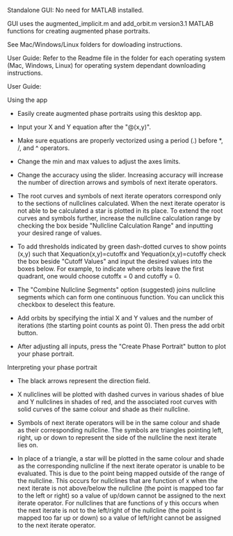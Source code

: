 Standalone GUI: No need for MATLAB installed.

GUI uses the augmented_implicit.m and add_orbit.m version3.1 MATLAB functions for creating augmented phase portraits.

See Mac/Windows/Linux folders for dowloading instructions.

User Guide:
Refer to the Readme file in the folder for each operating system (Mac, Windows, Linux) for operating system dependant downloading instructions.

User Guide:  

Using the app

-  Easily create augmented phase portraits using this desktop app.

- Input your X and Y equation after the "@(x,y)".

- Make sure equations are properly vectorized using a period (.) before *, /, and ^ operators. 

- Change the min and max values to adjust the axes limits.

- Change the accuracy using the slider. Increasing accuracy will increase the number of direction arrows and symbols of next iterate operators.

- The root curves and symbols of next iterate operators correspond only to the sections of nullclines calculated. When the next iterate operator is not able to be calculated a star is plotted in its place. To extend the root curves and symbols further, increase the nullcline calculation range by checking the box beside "Nullcline Calculation Range" and inputting your desired range of values. 

- To add thresholds indicated by green dash-dotted curves to show points (x,y) such that Xequation(x,y)=cutoffx and Yequation(x,y)=cutoffy check the box beside "Cutoff Values" and input the desired values into the boxes below. For example, to indicate where orbits leave the first quadrant, one would choose cutoffx = 0 and cutoffy = 0.

- The "Combine Nullcline Segments" option (suggested) joins nullcline segments which can form one continuous function. You can unclick this checkbox to deselect this feature.

- Add orbits by specifying the intial X and Y values and the number of iterations (the starting point counts as point 0). Then press the add orbit button.

- After adjusting all inputs, press the "Create Phase Portrait" button to plot your phase portrait.

Interpreting your phase portrait 

- The black arrows represent the direction field.

- X nullclines will be plotted with dashed curves in various shades of blue and Y nullclines in shades of red, and the associated root curves with solid curves of the same colour and shade as their nullcline.

- Symbols of next iterate operators will be in the same colour and shade as their corresponding nullcline. The symbols are triangles pointing left, right, up or down to represent the side of the nullcline the next iterate lies on. 

- In place of a triangle, a star will be plotted in the same colour and shade as the corresponding nullcline if the next iterate operator is unable to be evaluated. This is due to the point being mapped outside of the range of the nullcline. This occurs for nullclines that are function of x when the next iterate is not above/below the nullcline (the point is mapped too far to the left or right) so a value of up/down cannot be assigned to the next iterate operator. For nullclines that are functions of y this occurs when the next iterate is not to the left/right of the nullcline (the point is mapped too far up or down) so a value of left/right cannot be assigned to the next iterate operator.
